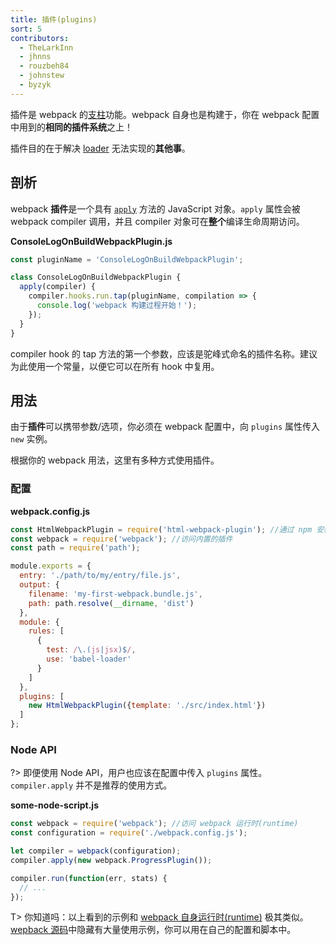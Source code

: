 ```yaml
---
title: 插件(plugins)
sort: 5
contributors:
  - TheLarkInn
  - jhnns
  - rouzbeh84
  - johnstew
  - byzyk
---
```


插件是 webpack 的[支柱](https://github.com/webpack/tapable)功能。webpack 自身也是构建于，你在 webpack 配置中用到的**相同的插件系统**之上！

插件目的在于解决 [loader](/concepts/loaders) 无法实现的**其他事**。


## 剖析

webpack **插件**是一个具有 [`apply`](https://developer.mozilla.org/en-US/docs/Web/JavaScript/Reference/Global_Objects/Function/apply) 方法的 JavaScript 对象。`apply` 属性会被 webpack compiler 调用，并且 compiler 对象可在**整个**编译生命周期访问。

__ConsoleLogOnBuildWebpackPlugin.js__

```javascript
const pluginName = 'ConsoleLogOnBuildWebpackPlugin';

class ConsoleLogOnBuildWebpackPlugin {
  apply(compiler) {
    compiler.hooks.run.tap(pluginName, compilation => {
      console.log('webpack 构建过程开始！');
    });
  }
}
```

compiler hook 的 tap 方法的第一个参数，应该是驼峰式命名的插件名称。建议为此使用一个常量，以便它可以在所有 hook 中复用。

## 用法

由于**插件**可以携带参数/选项，你必须在 webpack 配置中，向 `plugins` 属性传入 `new` 实例。

根据你的 webpack 用法，这里有多种方式使用插件。


### 配置

__webpack.config.js__

```javascript
const HtmlWebpackPlugin = require('html-webpack-plugin'); //通过 npm 安装
const webpack = require('webpack'); //访问内置的插件
const path = require('path');

module.exports = {
  entry: './path/to/my/entry/file.js',
  output: {
    filename: 'my-first-webpack.bundle.js',
    path: path.resolve(__dirname, 'dist')
  },
  module: {
    rules: [
      {
        test: /\.(js|jsx)$/,
        use: 'babel-loader'
      }
    ]
  },
  plugins: [
    new HtmlWebpackPlugin({template: './src/index.html'})
  ]
};
```


### Node API

?> 即便使用 Node API，用户也应该在配置中传入 `plugins` 属性。`compiler.apply` 并不是推荐的使用方式。

__some-node-script.js__

```javascript
const webpack = require('webpack'); //访问 webpack 运行时(runtime)
const configuration = require('./webpack.config.js');

let compiler = webpack(configuration);
compiler.apply(new webpack.ProgressPlugin());

compiler.run(function(err, stats) {
  // ...
});
```

T> 你知道吗：以上看到的示例和 [webpack 自身运行时(runtime)](https://github.com/webpack/webpack/blob/e7087ffeda7fa37dfe2ca70b5593c6e899629a2c/bin/webpack.js#L290-L292) 极其类似。[wepback 源码](https://github.com/webpack/webpack)中隐藏有大量使用示例，你可以用在自己的配置和脚本中。
